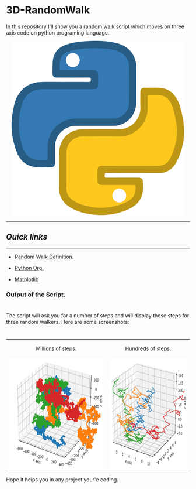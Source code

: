 # 3D-RandomWalk

In this repository I'll show you a random walk script which moves on three axis code on python programing language.

<p align="center">
  <img src="https://github.com/AlexTrR/3D-RandomWalk/blob/main/Docs/Python.png?raw=true" alt="Python."/>
</p>

---
## _Quick links_
---

- [Random Walk Definition.](https://en.wikipedia.org/wiki/Random_walk#:~:text=In%20mathematics%2C%20a%20random%20walk,space%20such%20as%20the%20integers.)

- [Python Org.](https://www.python.org/)

- [Matplotlib](https://matplotlib.org/)

### Output of the Script.
#

The script will ask you for a number of steps and will display those steps for three random walkers.
Here are some screenshots:
#

 <table>
   <tr>
     <td><p align="center">Millions of steps.</p></td>
     <td><p align="center">Hundreds of steps.</p></td>
   </tr>
   <tr>
     <td><img src="https://github.com/AlexTrR/3D-RandomWalk/blob/main/Docs/Captura%20II.PNG" width=450 height=300></td>
     <td><img src="https://github.com/AlexTrR/3D-RandomWalk/blob/main/Docs/Captura.PNG" width=350 height=300></td>
   </tr>
 </table>
 
Hope it helps you in any project your'e coding. 
